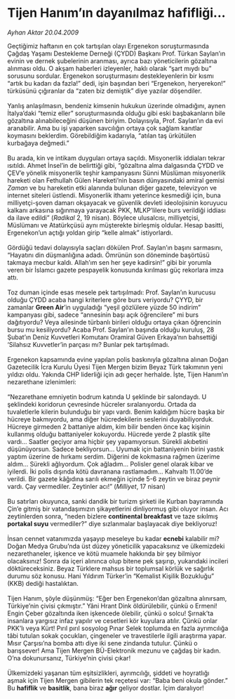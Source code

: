 # Tijen Hanım’ın dayanılmaz hafifliği...

*Ayhan Aktar 20.04.2009*

<div class="taraf_structure_2col_1zq">
<div class="margen_n">



 <p>Geçtiğimiz haftanın en çok tartışılan olayı Ergenekon soruşturmasında Çağdaş Yaşamı Destekleme Derneği (ÇYDD) Başkanı Prof. Türkan Saylan’ın evinin ve dernek şubelerinin aranması, ayrıca bazı yöneticilerin gözaltına alınması oldu. O akşam haberleri izleyenler, haklı olarak “şart mıydı bu” sorusunu sordular. Ergenekon soruşturmasını destekleyenlerin bir kısmı “artık bu kadarı da fazla!” dedi, işin başından beri “Ergenekon, heryerekon!” türküsünü çığıranlar da “zaten biz demiştik” diye yazılar döşendiler. <br/><br/>Yanlış anlaşılmasın, bendeniz kimsenin hukukun üzerinde olmadığını, aynen İtalya’daki “temiz eller” soruşturmasında olduğu gibi eski başbakanların bile gözaltına alınabileceğini düşünen biriyim. Dolayısıyla, Prof. Saylan’ın da evi aranabilir. Ama bu işi yaparken savcılığın ortaya çok sağlam kanıtlar koymasını beklerdim. Görebildiğim kadarıyla, “atılan taş ürkütülen kurbağaya değmedi.” <br/><br/>Bu arada, kin ve intikam duyguları ortaya saçıldı. Misyonerlik iddiaları tekrar ısıtıldı. Ahmet İnsel’in de belirttiği gibi, “gözaltına alma dalgasında ÇYDD ve ÇEV’e yönelik misyonerlik teşhir kampanyasını Sünni Müslüman misyonerlik hareketi olan Fethullah Gülen Hareketi’nin basın dünyasındaki amiral gemisi <i>Zaman</i> ve bu hareketin etki alanında bulunan diğer gazete, televizyon ve internet siteleri üstlendi. Misyonerlik ithamı yeterince kesmediği için, buna milliyetçi-şoven damarı okşayacak ve güvenlik devleti ideolojisinin koruyucu kalkanı arkasına sığınmaya yarayacak PKK, MLKP’lilere burs verildiği iddiası da ilave edildi” (<i>Radikal</i> 2, 19 nisan). Böylece ulusalcısı, milliyetçisi, Müslümanı ve Atatürkçüsü aynı müşterekte birleşmiş oldular. Hesap basitti, Ergenekon’un açtığı yoldan girip “kelle almak” istiyorlardı. <br/><br/>Gördüğü tedavi dolayısıyla saçları dökülen Prof. Saylan’ın başını sarmasını, “Hayatını din düşmanlığına adadı. Ömrünün son döneminde başörtüsü takmaya mecbur kaldı. Allah’ım sen her şeye kadirsin!” gibi bir yorumla veren bir İslamcı gazete pespayelik konusunda kırılması güç rekorlara imza attı. <br/><br/>Toz duman içinde esas mesele pek tartışılmadı: Prof. Saylan’ın kurucusu olduğu ÇYDD acaba hangi kriterlere göre burs veriyordu? ÇYYD, bir zamanlar <b>Green Air</b>’in uyguladığı “yeşil gözlülere yüzde 50 indirim” kampanyası gibi, sadece “annesinin başı açık öğrencilere” mi burs dağıtıyordu? Veya ailesinde türbanlı birileri olduğu ortaya çıkan öğrencinin bursu mu kesiliyordu? Acaba Prof. Saylan’ın başında olduğu kuruluş, 28 Şubat’ın Deniz Kuvvetleri Komutanı Oramiral Güven Erkaya’nın bahsettiği ‘Silahsız Kuvvetler’in parçası mı? Bunlar pek tartışılmadı. <br/><br/>Ergenekon kapsamında evine yapılan polis baskınıyla gözaltına alınan Doğan Gazetecilik İcra Kurulu Üyesi Tijen Mergen bizim Beyaz Türk takımının yeni yıldızı oldu. Yakında CHP liderliği için adı geçer herhalde. İşte, Tijen Hanım’ın nezarethane izlenimleri: <br/><br/>“Nezarethane emniyetin bodrum katında U şeklinde bir salondaydı. U şeklindeki koridorun çevresinde hücreler sıralanıyordu. Ortada da tuvaletlerle kilerin bulunduğu bir yapı vardı. Benim kaldığım hücre başka bir hücreye bakmıyordu, ama diğer hücredekilerin seslerini duyabiliyorduk. Hücreye girmeden 2 battaniye aldım, kim bilir benden önce kaç kişinin kullanmış olduğu battaniyeler kokuyordu. Hücrede yerde 2 plastik şilte vardı... Saatler geçiyor ama hiçbir şey yapamıyorsun. Sürekli akıbetini düşünüyorsun. Sadece bekliyorsun... Uyumak için battaniyenin birini yastık yaptım üzerine de hırkamı serdim. Diğerini de kokmasına rağmen üzerime aldım... Sürekli ağlıyordum. Çok ağladım... Polisler genel olarak kibar ve iyilerdi. İki polis dışında kötü davranana rastlamadım... Kahvaltı 11.00’de verildi. Bir gazete kâğıdına sarılı ekmeğin içinde 5-6 zeytin ve biraz peynir vardı. Çay vermediler. Zeytinler acı!” (<i>Milliyet</i>, 17 nisan) <br/><br/>Bu satırları okuyunca, sanki dandik bir turizm şirketi ile Kurban bayramında Çin’e gitmiş bir vatandaşımızın şikayetlerini dinliyormuş gibi oluyor insan. Acı zeytinlerden sonra, “neden bizlere <b>continental breakfast</b> ve taze sıkılmış <b>portakal suyu</b> vermediler?” diye sızlanmalar başlayacak diye bekliyoruz! <br/><br/>İnsan cennet vatanımızda yaşayıp meseleye bu kadar <b>ecnebi</b> kalabilir mi? Doğan Medya Grubu’nda üst düzey yöneticilik yapacaksınız ve ülkemizdeki nezarethaneler, işkence ve kötü muamele hakkında bir şey bilmiyor olacaksınız! Sonra da içeri alınınca olup bitene pek şaşırıp, yukarıdaki incileri döktüreceksiniz. Beyaz Türklere mahsus bir toplumsal körlük ve sağırlık durumu söz konusu. Hani Yıldırım Türker’in “Kemalist Kişilik Bozukluğu” (KKB) dediği hastalıktan. <br/><br/>Tijen Hanım, şöyle düşünmüş: “Eğer ben Ergenekon’dan gözaltına alınırsam, Türkiye’nin çivisi çıkmıştır.” Yâni Hrant Dink öldürülebilir, çünkü o Ermeni! Engin Çeber gözaltında iken işkencede ölebilir, çünkü o solcu! Şırnak’ta insanlara yargısız infaz yapılır ve cesetleri kör kuyulara atılır. Çünkü onlar PKK’lı veya Kürt! Pırıl pırıl sosyolog Pınar Selek toplumda en fazla ayrımcılığa tâbi tutulan sokak çocukları, çingeneler ve travestilerle ilgili araştırma yapar. Mısır Çarşısı’na bomba attı diye iki sene zindanda tutulur. Çünkü o barışsever! Ama Tijen Mergen BÜ-Elektronik mezunu ve çağdaş bir kadın. O’na dokunursanız, Türkiye’nin çivisi çıkar! <br/><br/>Ülkemizdeki yaşanan tüm eşitsizlikleri, ayrımcılığı, şiddeti ve hoyratlığı aşmak için Tijen Mergen gibilerin tek reçetesi var: “Baba beni okula gönder.” Bu <b>hafiflik</b> ve <b>basitlik</b>, bana biraz <b>ağır</b> geliyor dostlar. İçim daralıyor!</p>
<br/>
<br/>
<br/>



<br/>


<div id="taraf_not">
</div>

</div>


</div>
